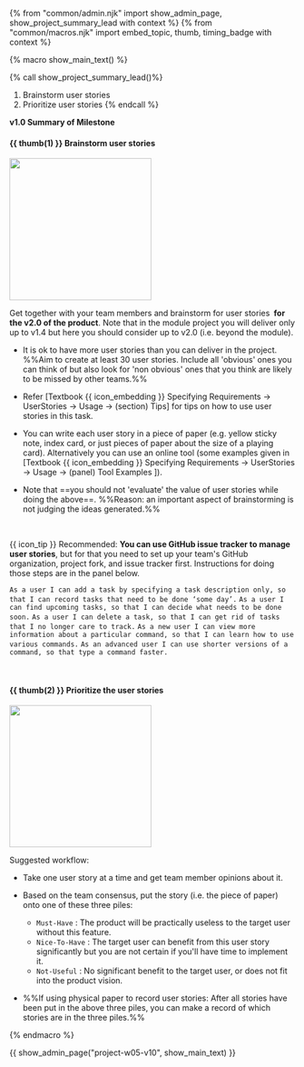 {% from "common/admin.njk" import show_admin_page, show_project_summary_lead with context %}
{% from "common/macros.njk" import embed_topic, thumb, timing_badge with context %}

{% macro show_main_text() %}
<div id="main">

{% call show_project_summary_lead()%}
1. Brainstorm user stories
1. Prioritize user stories
{% endcall %}

<div id="body">

**v1.0 Summary of Milestone**

#### {{ thumb(1) }} Brainstorm user stories

  <img src="{{baseUrl}}/admin/images/v00.png" width="250px">

  Get together with your team members and <trigger trigger="click" for="modal:v10-brainstorming">brainstorm</trigger> for <trigger trigger="click" for="modal:v10-userstories">user stories</trigger> **&nbsp;for the v2.0 of the product**. Note that in the module project you will deliver only up to v1.4 but here you should consider up to v2.0 (i.e. beyond the module).

  * It is ok to have more user stories than you can deliver in the project. %%Aim to create at least 30 user stories. Include all 'obvious' ones you can think of but also look for 'non obvious' ones that you think are likely to be missed by other teams.%%

  * Refer <trigger trigger="click" for="modal:v10-userstoryusagetips">[Textbook {{ icon_embedding }} Specifying Requirements → UserStories →  Usage → (section) Tips]</trigger> for tips on how to use user stories in this task.

  * You can write each user story in a piece of paper (e.g. yellow sticky note, index card, or just pieces of paper about the size of a playing card). Alternatively you can use an online tool (some examples given in <trigger trigger="click" for="modal:v10-onlinetools">[Textbook {{ icon_embedding }} Specifying Requirements → UserStories → Usage → (panel) Tool Examples ]</trigger>).<br>

  * Note that ==you should not 'evaluate' the value of user stories while doing the above==. %%Reason: an important aspect of brainstorming is not judging the ideas generated.%%


<modal large title="Textbook {{ icon_embedding }}" id="modal:v10-brainstorming">
  <include src="../book/gatheringRequirements/brainstorming/unit-inElsewhere-asFlat.md" boilerplate/>
</modal>

<modal large title="Textbook {{ icon_embedding }}" id="modal:v10-userstories">
  <include src="../book/specifyingRequirements/userStories/introduction/unit-inElsewhere-asFlat.md" boilerplate/>
</modal>

<modal large title="Textbook {{ icon_embedding }} Specifying Requirements → UserStories → Usage → (panel)Tool Examples" id="modal:v10-onlinetools">
  <include src="../book/specifyingRequirements/userStories/usage/tools.md"/>
</modal>

<modal large title="Textbook {{ icon_embedding }} Specifying Requirements → UserStories →  Usage → (section) Tips" id="modal:v10-userstoryusagetips">
  <include src="../book/specifyingRequirements/userStories/usage/text.md#usageTips"/>
</modal>

<div class="indented-level3">
<box>

{{ icon_tip }} Recommended: **You can use GitHub issue tracker to manage user stories**, but for that you need to set up your team's GitHub organization, project fork, and issue tracker first. Instructions for doing those steps are in the panel below.

<panel header="%%Admin {{ icon_embedding }} Appendix E: GitHub (extract)%%">
  <include src="appendixE-gitHub.md#organization-setup"/>
  <include src="appendixE-gitHub.md#repo-setup"/>
  <include src="appendixE-gitHub.md#issue-tracker-setup"/>
  <include src="appendixE-gitHub.md#project-schedule-tracking"/>
</panel>

</box>

<panel header="{{ icon_example }} User Story examples (from a different product)" minimized>

`As a user I can add a task by specifying a task description only, so that I can record tasks that need to be done ‘some day’.`
`As a user I can find upcoming tasks, so that I can decide what needs to be done soon.`
`As a user I can delete a task, so that I can get rid of tasks that I no longer care to track.`
`As a new user I can view more information about a particular command, so that I can learn how to use various commands.`
`As an advanced user I can use shorter versions of a command, so that type a command faster.`

</panel>
</div>

<br>

#### {{ thumb(2) }} Prioritize the user stories

  <img src="{{baseUrl}}/admin/images/userstories.png" width="250px">

  Suggested workflow:

  * Take one user story at a time and get team member opinions about it.
  * Based on the team consensus, put the story (i.e. the piece of paper) onto one of these three piles:

    * `Must-Have` : The product will be practically useless to the target user without this feature.
    * `Nice-To-Have` : The target user can benefit from this user story significantly but you are not certain if you'll have time to implement it.
    * `Not-Useful` : No significant benefit to the target user, or does not fit into the product vision.

  * %%If using physical paper to record user stories: After all stories have been put in the above three piles, you can make a record of which stories are in the three piles.%%

</div>
</div>
{% endmacro %}

{{ show_admin_page("project-w05-v10", show_main_text) }}